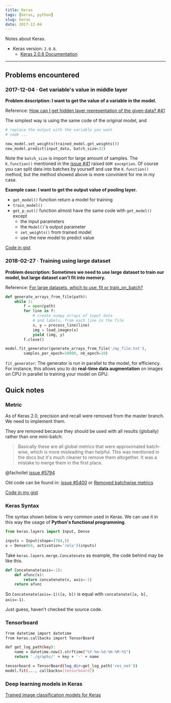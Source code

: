 ```yaml
---
title: Keras
tags: [keras, python]
slug: keras
date: 2017-12-04
---
```


Notes about Keras.

- Keras version: `2.0.8`.
    - [Keras 2.0.8 Documentation](https://faroit.github.io/keras-docs/2.0.8/)

---

## Problems encountered

### 2017-12-04 · Get variable's value in middle layer

**Problem description: I want to get the value of a variable in the model.**

Reference: [How can I get hidden layer representation of the given data? #41](https://github.com/fchollet/keras/issues/41)

The simplest way is using the same code of the original model, and

``` py
# replace the output with the variable you want
# code ...

new_model.set_weights(trained_model.get_weights())
new_model.predict(input_data, batch_size=32)
```

Note the `batch_size` is import for large amount of samples. The `K.function()` mentioned in the [issue #41](https://github.com/fchollet/keras/issues/41) raised `OOM exception`. Of course you can split data into batches by yourself and use the `K.function()` method, but the method showed above is more convinient for me in my case.

<!--more-->

**Example case: I want to get the output value of pooling layer.**

- `get_model()` function return a model for training
- `train_model()`
- `get_p_out()` function almost have the same code with `get_model()` except
	- the input parameters
	- the `Model()`'s output parameter
	- `set_weights()` from trained model
	- use the new model to predict value

[Code in gist](https://gist.github.com/blue-fatty/b217689b5c9408e1e46a2c1e14be2fdc)

### 2018-02-27 · Training using large dataset

**Problem description: Sometimes we need to use large dataset to train our model, but large dataset can't fit into memory.**

Reference: [For large datasets, which to use: fit or train_on_batch?](https://github.com/keras-team/keras/issues/2708)

``` py
def generate_arrays_from_file(path):
    while 1:
        f = open(path)
        for line in f:
            # create numpy arrays of input data
            # and labels, from each line in the file
            x, y = process_line(line)
            img = load_images(x)
            yield (img, y)
        f.close()

model.fit_generator(generate_arrays_from_file('/my_file.txt'),
        samples_per_epoch=10000, nb_epoch=10)
```

`fit_generator`: The generator is run in parallel to the model, for efficiency. For instance, this allows you to do **real-time data augmentation** on images on CPU in parallel to training your model on GPU.

## Quick notes

### Metric

As of Keras 2.0, precision and recall were removed from the master branch. We need to implement them.

They are removed because they should be used with all results (globally) rather than one mini-batch:

>Basically these are all global metrics that were approximated
batch-wise, which is more misleading than helpful. This was mentioned in
the docs but it's much cleaner to remove them altogether. It was a mistake
to merge them in the first place. 
>
@fachollet [issue #5794](https://github.com/keras-team/keras/issues/5794#issuecomment-287641301)

Old code can be found in: [issue #5400](https://github.com/fchollet/keras/issues/5400) or [Removed batchwise metrics](https://github.com/fchollet/keras/commit/a56b1a55182acf061b1eb2e2c86b48193a0e88f7)

[Code in my gist](https://gist.github.com/blue-fatty/8c4e0790a7ef38e0846521971f62444a)

### Keras Syntax

The syntax shown below is very common used in Keras. We can use it in this way the usage of **Python's functional programming**.

``` py
from keras.layers import Input, Dense

inputs = Input(shape=(784,))
x = Dense(64, activation='relu')(inputs)
```

Take `keras.layers.merge.Concatenate` as example, the code behind may be like this.

``` py
def Concatenate(axis=-1):
    def afunc(x):
        return concatenate(x, axis=-1)
    return afunc
```

So `Concatenate(axis=-1)([a, b])` is equal with `concatenate([a, b], axis=-1)`.

Just guess, haven't checked the source code.

### Tensorboard

``` sh
from datetime import datetime
from keras.callbacks import TensorBoard

def get_log_path(key):
    name = datetime.now().strftime("%Y-%m-%d-%H-%M-%S")
    return './graphs/' + key + '-' + name

tensorboard = TensorBoard(log_dir=get_log_path('res_net'))
model.fit(..., callbacks=[tensorboard])
```

### Deep learning models in Keras

[Trained image classification models for Keras](https://github.com/fchollet/deep-learning-models)

